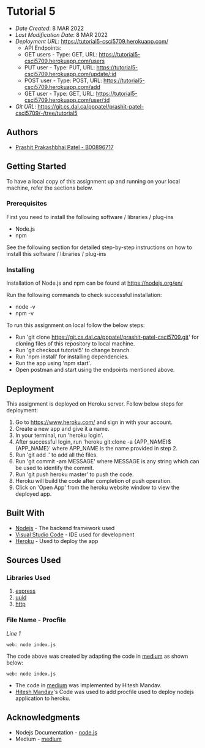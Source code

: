 # Tutorial 5

* *Date Created*: 8 MAR 2022
* *Last Modification Date*: 8 MAR 2022
* *Deployment URL*: <https://tutorial5-csci5709.herokuapp.com/>
    - API Endpoints:
    * GET users - Type: GET, URL: <https://tutorial5-csci5709.herokuapp.com/users>
    * PUT user - Type: PUT, URL: <https://tutorial5-csci5709.herokuapp.com/update/:id>
    * POST user - Type: POST, URL: <https://tutorial5-csci5709.herokuapp.com/add>
    * GET user - Type: GET, URL: <https://tutorial5-csci5709.herokuapp.com/user/:id>
* *Git URL*: <https://git.cs.dal.ca/pppatel/prashit-patel-csci5709/-/tree/tutorial5> 

## Authors

* [Prashit Prakashbhai Patel - B00896717](pr718986@dal.ca)

## Getting Started

To have a local copy of this assignment up and running on your local machine, refer the sections below.
### Prerequisites

First you need to install the following software / libraries / plug-ins

* Node.js
* npm

See the following section for detailed step-by-step instructions on how to install this software / libraries / plug-ins

### Installing

Installation of Node.js and npm can be found at https://nodejs.org/en/

Run the following commands to check successful installation:

* node -v
* npm -v

To run this assignment on local follow the below steps:

* Run 'git clone https://git.cs.dal.ca/pppatel/prashit-patel-csci5709.git' for cloning files of this repository to local machine.
* Run 'git checkout tutorial5' to change branch.
* Run 'npm install' for installing dependencies.
* Run the app using 'npm start'.
* Open postman and start using the endpoints mentioned above.

## Deployment

This assignment is deployed on Heroku server. Follow below steps for deployment:

1. Go to https://www.heroku.com/ and sign in with your account.
2. Create a new app and give it a name.
3. In your terminal, run 'heroku login'.
4. After successful login, run 'heroku git:clone -a {APP_NAME}$ {APP_NAME}' where APP_NAME is the name provided in step 2.
5. Run 'git add .' to add all the files.
6. Run  'git commit -am MESSAGE' where MESSAGE is any string which can be used to identify the commit.
7. Run 'git push heroku master' to push the code.
8. Heroku will build the code after completion of push operation.
9. Click on 'Open App' from the heroku website window to view the deployed app.

## Built With

* [Nodejs](https://nodejs.org/en/docs/) - The backend framework used
* [Visual Studio Code](https://code.visualstudio.com/) - IDE used for development
* [Heroku](https://heroku.com/) - Used to deploy the app

## Sources Used

### Libraries Used

1. [express](https://www.npmjs.com/package/express)
2. [uuid](https://www.npmjs.com/package/uuid)
3. [http](https://www.npmjs.com/package/http)

### File Name - Procfile
*Line 1*

```
web: node index.js

```

The code above was created by adapting the code in [medium](https://medium.com/geekculture/deploy-node-applications-on-heroku-a89ed51e0a34) as shown below: 

```
web: node index.js

```

- The code in [medium](https://medium.com/geekculture/deploy-node-applications-on-heroku-a89ed51e0a34) was implemented by Hitesh Mandav.
- [Hitesh Mandav](https://medium.com/@hitesh-mandav)'s Code was used to add procfile used to deploy nodejs application to heroku.

## Acknowledgments

* Nodejs Documentation - [node.js](https://nodejs.org/en/docs/)
* Medium - [medium](https://medium.com/geekculture/deploy-node-applications-on-heroku-a89ed51e0a34)